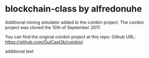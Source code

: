 blockchain-class
by alfredonuhe
=======
Additional mining simulator added to the coinbin project.
The coinbin project was cloned the 10th of September 2017.

You can find the original coinbin project at this repo:
Github URL: https://github.com/OutCast3k/coinbin/

additional text
